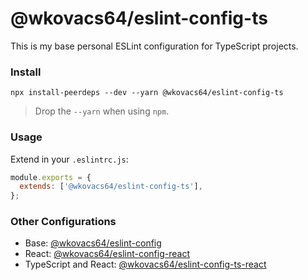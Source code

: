 # @wkovacs64/eslint-config-ts

This is my base personal ESLint configuration for TypeScript projects.

### Install

```
npx install-peerdeps --dev --yarn @wkovacs64/eslint-config-ts
```

> Drop the `--yarn` when using `npm`.

### Usage

Extend in your `.eslintrc.js`:

```js
module.exports = {
  extends: ['@wkovacs64/eslint-config-ts'],
};
```

### Other Configurations

- Base: [@wkovacs64/eslint-config](https://github.com/wkovacs64/eslint-config)
- React:
  [@wkovacs64/eslint-config-react](https://github.com/wkovacs64/eslint-config-react)
- TypeScript and React:
  [@wkovacs64/eslint-config-ts-react](https://github.com/eslint-config-ts-react)
